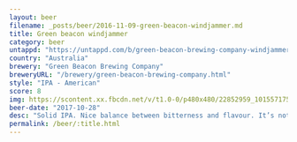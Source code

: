 ```yaml
---
layout: beer
filename: _posts/beer/2016-11-09-green-beacon-windjammer.md
title: Green beacon windjammer
category: beer
untappd: "https://untappd.com/b/green-beacon-brewing-company-windjammer-/289601"
country: "Australia"
brewery: "Green Beacon Brewing Company"
breweryURL: "/brewery/green-beacon-brewing-company.html"
style: "IPA - American"
score: 8
img: https://scontent.xx.fbcdn.net/v/t1.0-0/p480x480/22852959_10155717526698745_5900859188897524259_n.jpg?oh=0396ccd15a014dc27313c5d2edace604&oe=5AE2452C
beer-date: "2017-10-28"
desc: "Solid IPA. Nice balance between bitterness and flavour. It’s not exciting but a perfect baseline "
permalink: /beer/:title.html
---
```


